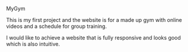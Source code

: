 MyGym

This is my first project and the website is for a made up gym with online videos and a schedule for group training. 

I would like to achieve a website that is fully responsive and looks good which is also intuitive. 
